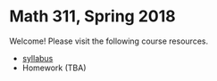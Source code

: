 # Math 311, Spring 2018

Welcome! Please visit the following course resources.

* [syllabus](http://github.com/scoskey/m311/blob/master/syll.md)  
* Homework (TBA)